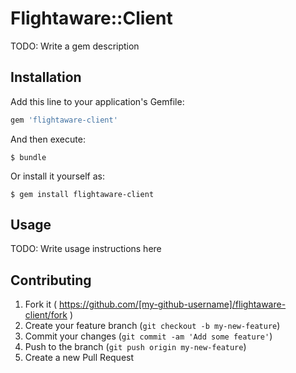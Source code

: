# Flightaware::Client

TODO: Write a gem description

## Installation

Add this line to your application's Gemfile:

```ruby
gem 'flightaware-client'
```

And then execute:

    $ bundle

Or install it yourself as:

    $ gem install flightaware-client

## Usage

TODO: Write usage instructions here

## Contributing

1. Fork it ( https://github.com/[my-github-username]/flightaware-client/fork )
2. Create your feature branch (`git checkout -b my-new-feature`)
3. Commit your changes (`git commit -am 'Add some feature'`)
4. Push to the branch (`git push origin my-new-feature`)
5. Create a new Pull Request
